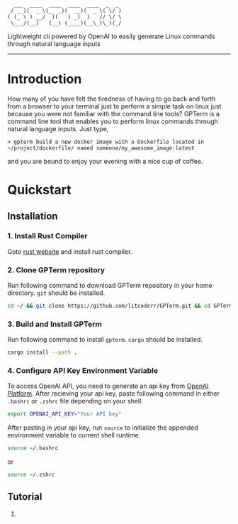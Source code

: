 ```plaintext
  ___  ____  ____  ____  ____  _  _ 
 / __)(  _ \(_  _)(  __)(  _ \( \/ )
( (_ \ ) __/  )(   ) _)  )   // \/ \
 \___/(__)   (__) (____)(__\_)\_)(_/
```

Lightweight cli powered by OpenAI to easily generate Linux commands through natural language inputs

---

# Introduction

How many of you have felt the tiredness of having to go back and forth from a browser to your terminal just to perform a simple task on linux just because you were not familiar with the command line tools? GPTerm is a command line tool that enables you to perform linux commands through natural language inputs. Just type,

`> gpterm build a new docker image with a Dockerfile located in ~/project/dockerfile/ named someone/my_awesome_image:latest`

and you are bound to enjoy your evening with a nice cup of coffee.

# Quickstart

## Installation

### 1. Install Rust Compiler

Goto [rust website](https://www.rust-lang.org/tools/install) and install rust compiler.

### 2. Clone GPTerm repository

Run following command to download GPTerm repository in your home directory. `git` should be installed.

```bash
cd ~/ && git clone https://github.com/litcoderr/GPTerm.git && cd GPTerm/gpterm
```

### 3. Build and Install GPTerm

Run following command to install `gpterm`. `cargo` should be installed.

```bash
cargo install --path .
```

### 4. Configure API Key Environment Variable

To access OpenAI API, you need to generate an api key from [OpenAI Platform](https://platform.openai.com/docs/overview). After recieving your api key, paste following command in either `.bashrc` or `.zshrc` file depending on your shell.

```bash
export OPENAI_API_KEY="Your API key"
```

After pasting in your api key, run `source` to initialize the appended environment variable to current shell runtime.

```bash
source ~/.bashrc
```

or

```bash
source ~/.zshrc
```

## Tutorial

1. 